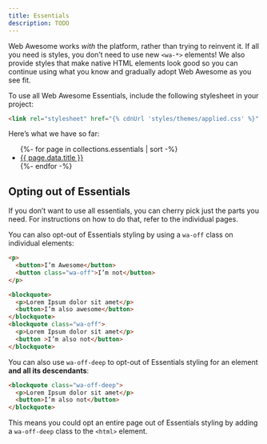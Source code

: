 ```yaml
---
title: Essentials
description: TODO
---
```


Web Awesome works _with_ the platform, rather than trying to reinvent it.
If all you need is styles, you don’t need to use new `<wa-*>` elements!
We also provide styles that make native HTML elements look good so you can continue using what you know and gradually adopt Web Awesome as you see fit.

To use all Web Awesome Essentials, include the following stylesheet in your project:

```html
<link rel="stylesheet" href="{% cdnUrl 'styles/themes/applied.css' %}" />
```

Here’s what we have so far:

<!-- TODO make nice cards for these -->
<ul>
  {%- for page in collections.essentials | sort -%}
  <li>
    <a href="/docs/essentials/{{ page.fileSlug }}">{{ page.data.title }}</a>
  </li>
  {%- endfor -%}
</ul>

## Opting out of Essentials

If you don’t want to use all essentials, you can cherry pick just the parts you need.
For instructions on how to do that, refer to the individual pages.

You can also opt-out of Essentials styling by using a `wa-off` class on individual elements:

```html {.example}
<p>
  <button>I’m Awesome</button>
  <button class="wa-off">I’m not</button>
</p>

<blockquote>
  <p>Lorem Ipsum dolor sit amet</p>
  <button>I’m also awesome</button>
</blockquote>
<blockquote class="wa-off">
  <p>Lorem Ipsum dolor sit amet</p>
  <button >I’m also not</button>
</blockquote>
```

You can also use `wa-off-deep` to opt-out of Essentials styling for an element **and all its descendants**:

```html {.example}
<blockquote class="wa-off-deep">
  <p>Lorem Ipsum dolor sit amet</p>
  <button>I’m also not</button>
</blockquote>
```

This means you could opt an entire page out of Essentials styling by adding a `wa-off-deep` class to the `<html>` element.






